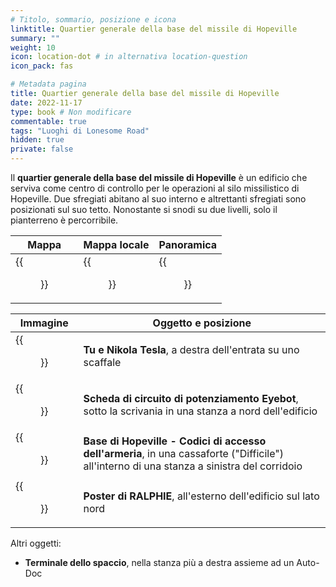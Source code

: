 ```yaml
---
# Titolo, sommario, posizione e icona
linktitle: Quartier generale della base del missile di Hopeville
summary: ""
weight: 10
icon: location-dot # in alternativa location-question
icon_pack: fas

# Metadata pagina
title: Quartier generale della base del missile di Hopeville
date: 2022-11-17
type: book # Non modificare
commentable: true
tags: "Luoghi di Lonesome Road"
hidden: true
private: false
---
```


<div class="fnv">

Il **quartier generale della base del missile di Hopeville** è un edificio che serviva come centro di controllo per le operazioni al silo missilistico di Hopeville. Due sfregiati abitano al suo interno e altrettanti sfregiati sono posizionati sul suo tetto. Nonostante si snodi su due livelli, solo il pianterreno è percorribile.

| Mappa                | Mappa locale                     | Panoramica                          |
| -------------------- | -------------------------------- | ----------------------------------- |
| {{<figure src="fnv/HMB_HQ_loc.webp">}} | {{<figure src="fnv/LR_missile_base_HQ_loc.webp">}} | {{<figure src="fnv/Hopeville_Missile_Base_HQ.webp">}} |

| Immagine                                                 | Oggetto e posizione                                                                                                                        |
| -------------------------------------------------------- | ------------------------------------------------------------------------------------------------------------------------------------------ |
| {{<figure src="fnv/Nikola_Tesla_and_You_Hopeville_missile_base_HQ.webp">}} | **Tu e Nikola Tesla**, a destra dell'entrata su uno scaffale                                                                               |
| {{<figure src="fnv/Eyebot_upgrade_circuit_board4.webp">}}                  | **Scheda di circuito di potenziamento Eyebot**, sotto la scrivania in una stanza a nord dell'edificio                                      |
| {{<figure src="fnv/LR_Armory_access_codes.webp">}}                         | **Base di Hopeville - Codici di accesso dell'armeria**, in una cassaforte ("Difficile") all'interno di una stanza a sinistra del corridoio |
| {{<figure src="fnv/Ralphie_poster_Headquarters.webp">}}                    | **Poster di RALPHIE**, all'esterno dell'edificio sul lato nord                                                                                |

Altri oggetti:
- **Terminale dello spaccio**, nella stanza più a destra assieme ad un Auto-Doc

</div>

